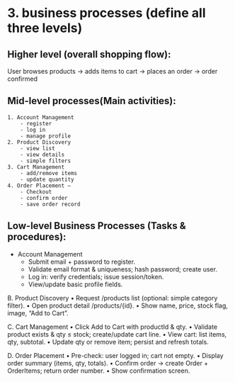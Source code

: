 # 3. business processes (define all three levels)
## Higher level (overall shopping flow):
User browses products → adds items to cart → places an order → order confirmed

## Mid-level processes(Main activities):
	1. Account Management 
 		- register 
   		- log in 
	 	- manage profile
	2. Product Discovery
 		- view list
   		- view details 
	 	- simple filters
	3. Cart Management 
 		- add/remove items
   		- update quantity
	4. Order Placement – 
 		- Checkout 
   		- confirm order 
	 	- save order record

## Low-level Business Processes (Tasks & procedures):
   - Account Management
     - Submit email + password to register.
	 - Validate email format & uniqueness; hash password; create user.
	 - Log in: verify credentials; issue session/token.
	 - View/update basic profile fields.

  B. Product Discovery
	  •	Request /products list (optional: simple category filter).
	  •	Open product detail /products/{id}.
	  •	Show name, price, stock flag, image, “Add to Cart”.

  C. Cart Management
	  •	Click Add to Cart with productId & qty.
	  •	Validate product exists & qty ≤ stock; create/update cart line.
	  •	View cart: list items, qty, subtotal.
	  •	Update qty or remove item; persist and refresh totals.

  D. Order Placement
  • Pre-check: user logged in; cart not empty.
  • Display order summary (items, qty, totals).
  • Confirm order → create Order + OrderItems; return order number.
  • Show confirmation screen.
